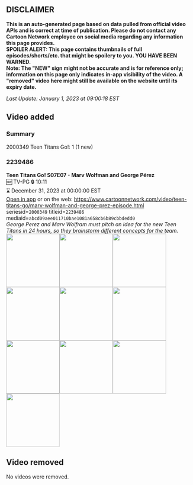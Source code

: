 ## DISCLAIMER
**This is an auto-generated page based on data pulled from official video APIs and is correct at time of publication. Please do not contact any Cartoon Network employee on social media regarding any information this page provides.**  
**SPOILER ALERT: This page contains thumbnails of full episodes/shorts/etc. that might be spoilery to you. YOU HAVE BEEN WARNED.**  
**Note: The "NEW" sign might not be accurate and is for reference only; information on this page only indicates in-app visibility of the video. A "removed" video here might still be available on the website until its expiry date.**  

_Last Update: January 1, 2023 at 09:00:18 EST_
## Video added
### Summary
2000349 Teen Titans Go!: 1 (1 new)  
### 2239486
**Teen Titans Go! S07E07 - Marv Wolfman and George Pérez**  
🆕 TV-PG 🔒 10:11  
⌛ December 31, 2023 at 00:00:00 EST  
[Open in app](https://cnvideo.sercomkc.org/redirector.html?type=cnapp&seriesid=2000349&titleid=2239486&mediaid=abcd09aee011710bae1081a658cb6b89cbbdedd0) or on the web: https://www.cartoonnetwork.com/video/teen-titans-go/marv-wolfman-and-george-prez-episode.html  
seriesid=`2000349` titleid=`2239486` mediaid=`abcd09aee011710bae1081a658cb6b89cbbdedd0`  
_George Perez and Marv Wolfram must pitch an idea for the new Teen Titans in 24 hours, so they brainstorm different concepts for the team._  
<a href="https://s3.amazonaws.com/cartoonorchestrator/2239486_001_1280x720.jpg"><img src="https://s3.amazonaws.com/cartoonorchestrator/2239486_001_640x360.jpg" height="144px" /></a><a href="https://s3.amazonaws.com/cartoonorchestrator/2239486_002_1280x720.jpg"><img src="https://s3.amazonaws.com/cartoonorchestrator/2239486_002_640x360.jpg" height="144px" /></a><a href="https://s3.amazonaws.com/cartoonorchestrator/2239486_003_1280x720.jpg"><img src="https://s3.amazonaws.com/cartoonorchestrator/2239486_003_640x360.jpg" height="144px" /></a><a href="https://s3.amazonaws.com/cartoonorchestrator/2239486_004_1280x720.jpg"><img src="https://s3.amazonaws.com/cartoonorchestrator/2239486_004_640x360.jpg" height="144px" /></a><a href="https://s3.amazonaws.com/cartoonorchestrator/2239486_005_1280x720.jpg"><img src="https://s3.amazonaws.com/cartoonorchestrator/2239486_005_640x360.jpg" height="144px" /></a><a href="https://s3.amazonaws.com/cartoonorchestrator/2239486_006_1280x720.jpg"><img src="https://s3.amazonaws.com/cartoonorchestrator/2239486_006_640x360.jpg" height="144px" /></a><a href="https://s3.amazonaws.com/cartoonorchestrator/2239486_007_1280x720.jpg"><img src="https://s3.amazonaws.com/cartoonorchestrator/2239486_007_640x360.jpg" height="144px" /></a><a href="https://s3.amazonaws.com/cartoonorchestrator/2239486_008_1280x720.jpg"><img src="https://s3.amazonaws.com/cartoonorchestrator/2239486_008_640x360.jpg" height="144px" /></a><a href="https://s3.amazonaws.com/cartoonorchestrator/2239486_009_1280x720.jpg"><img src="https://s3.amazonaws.com/cartoonorchestrator/2239486_009_640x360.jpg" height="144px" /></a><a href="https://s3.amazonaws.com/cartoonorchestrator/2239486_010_1280x720.jpg"><img src="https://s3.amazonaws.com/cartoonorchestrator/2239486_010_640x360.jpg" height="144px" /></a>
## Video removed
No videos were removed.  
